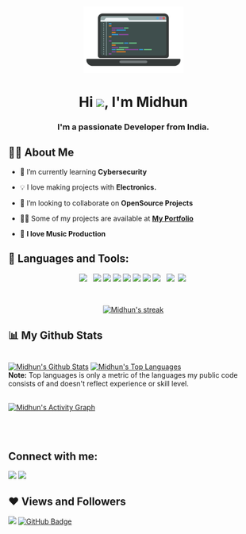 <p align="center"> 
    <a href="#"><img width="40%" height="auto" src="pc.png" height="5px"/> </a>
    
<h1 align="center"> Hi <img src="https://raw.githubusercontent.com/MartinHeinz/MartinHeinz/master/wave.gif" width="10px">, I'm Midhun</h1>

<h3 align="center">I'm a passionate Developer from India.</h3>

## 🙋‍♂️ About Me

- 🔐 I’m currently learning **Cybersecurity**

- 💡 I love making projects with **Electronics.**

- 👯 I’m looking to collaborate on **OpenSource Projects**

- 👨‍💻 Some of my projects are available at **[My Portfolio](https://memidhun.github.io/)**

- 🎹 **I love Music Production**

## 🚀 Languages and Tools:

<p align="center"> 
  <a style="padding-right:8px;" href="https://www.arduino.cc/" target="_blank"><img src="https://img.icons8.com/fluency/48/000000/arduino.png"/></a>
    <a href="https://www.java.com" target="_blank"> <img src="https://img.icons8.com/color/48/000000/java-coffee-cup-logo.png"/></a>
   <a href="https://developer.mozilla.org/en-US/docs/Web/JavaScript" target="_blank"> <img src="https://img.icons8.com/color/48/000000/javascript.png"/></a> 
    <a href="https://www.w3.org/html/" target="_blank"> <img src="https://img.icons8.com/color/48/000000/html-5.png"/></a> 
    <a href="https://www.w3schools.com/css/" target="_blank"> <img src="https://img.icons8.com/color/48/000000/css3.png"/></a> 
    <a href="https://getbootstrap.com" target="_blank"> <img src="https://img.icons8.com/color/48/000000/bootstrap.png"/></a> 
    <a href="https://www.python.org" target="_blank"> <img src="https://img.icons8.com/color/48/000000/python.png"/></a> 
    <a style="padding-right:8px;" href="https://nodejs.org" target="_blank"> <img src="https://img.icons8.com/color/48/000000/nodejs.png"/></a> 
     <a style="padding-right:3px;" href="https://flutter.dev/" target="_blank"> <img src="https://img.icons8.com/fluency/48/000000/flutter.png"/></a> 
      <a style="padding-right:3px;" href="https://dart.dev/" target="_blank"> <img src="https://img.icons8.com/color/48/000000/dart.png"/></a>
    </p>

<!-- [![React Badge](https://img.shields.io/badge/-React-61DBFB?style=for-the-badge&labelColor=black&logo=react&logoColor=61DBFB)](#)  [![Javascript Badge](https://img.shields.io/badge/-Javascript-F0DB4F?style=for-the-badge&labelColor=black&logo=javascript&logoColor=F0DB4F)](#) [![Typescript Badge](https://img.shields.io/badge/-Typescript-007acc?style=for-the-badge&labelColor=black&logo=typescript&logoColor=007acc)](#) [![Nodejs Badge](https://img.shields.io/badge/-Nodejs-3C873A?style=for-the-badge&labelColor=black&logo=node.js&logoColor=3C873A)](#) [![GraphQL Badge](https://img.shields.io/badge/-GraphQl-e535ab?style=for-the-badge&labelColor=black&logo=node.js&logoColor=e535ab)](#) -->
<br/>

<p align="center">
    <a href="https://github.com/memidhun">
        <img title="🔥 Get streak stats for your profile at git.io/streak-stats" alt="Midhun's streak" src="https://github-readme-streak-stats.herokuapp.com/?user=memidhun&theme=merko&hide_border=true&stroke=0000&background=060A0CD0"/>
    </a>
</p>

## 📊 My Github Stats

  <br/>
    <a href="https://github.com/memidhun/github-readme-stats"><img alt="Midhun's Github Stats" src="https://github-readme-stats.vercel.app/api?username=memidhun&show_icons=true&count_private=true&theme=midnight-purple&hide_border=true&bg_color=0D1117" /></a>
  <a href="https://github.com/memidhun/github-readme-stats"><img alt="Midhun's Top Languages" src="https://github-readme-stats.vercel.app/api/top-langs/?username=memidhun&langs_count=8&count_private=true&layout=compact&theme=react&hide_border=true&bg_color=0D1117" /></a>
  <br/>
  <b>Note:</b> Top languages is only a metric of the languages my public code consists of and doesn't reflect experience or skill level.

<br/>
<br/>

<a href="https://github.com/memidhun/github-readme-activity-graph"><img alt="Midhun's Activity Graph" src="https://activity-graph.herokuapp.com/graph?username=memidhun&bg_color=0D1117&color=5BCDEC&line=5BCDEC&point=FFFFFF&hide_border=true" /></a>

<br/>
<br/>

## Connect with me:

<p align="left">

<a href = "https://www.linkedin.com/in/midhunmathew2002"><img src="https://img.icons8.com/fluent/48/000000/linkedin.png"/></a>
<a href = "https://www.instagram.com/me_midhun/"><img src="https://img.icons8.com/fluent/48/000000/instagram-new.png"/></a>
</p>

## ❤ Views and Followers

<a href="https://github.com/Meghna-DAS/github-profile-views-counter">
    <img src="https://komarev.com/ghpvc/?username=memidhun"></a>
<a href="https://github.com/memidhun?tab=followers"><img src="https://img.shields.io/github/followers/memidhun?style=flat-square&logo=github&color=orange" alt="GitHub Badge"></a>
